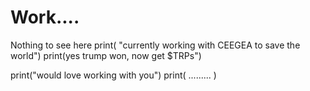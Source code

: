 # Work....
Nothing to see here
print( "currently working with CEEGEA to save the world")
print(yes trump won, now get $TRPs")


print("would love working with you")
print(  ......... )
